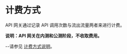 # 计费方式
API 网关通过记录 API 调用次数与流出流量两者来进行计费。

**说明：API 网关在内测和公测阶段，不收取费用。**


--请参见  [计费方式说明](https://www.jdcloud.com/help/detail/1391/isCatalog/1)。


		
		
		
